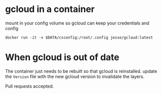 # gcloud in a container

mount in your config volume so gcloud can keep your credentials and config

    docker run -it -v $DATA/csconfig:/root/.config jesse/gcloud:latest

# When gcloud is out of date

The container just needs to be rebuilt so that gcloud is reinstalled. update the
`Version` file with the new gcloud version to invalidate the layers.

Pull requests accepted.